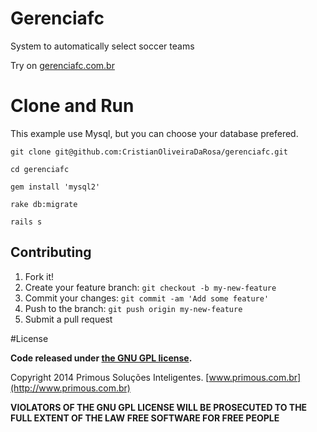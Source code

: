 Gerenciafc
==========
System to automatically select soccer teams

Try on [gerenciafc.com.br](http://gerenciafc.com.br) 


Clone and Run
==========

This example use Mysql, but you can choose your database prefered.

```
git clone git@github.com:CristianOliveiraDaRosa/gerenciafc.git

cd gerenciafc

gem install 'mysql2'

rake db:migrate

rails s
```

## Contributing
 
1. Fork it!
2. Create your feature branch: `git checkout -b my-new-feature`
3. Commit your changes: `git commit -am 'Add some feature'`
4. Push to the branch: `git push origin my-new-feature`
5. Submit a pull request

#License

**Code released under [the GNU GPL license](https://github.com/pinhopro/bitex/blob/master/LICENSE).**

Copyright 2014 Primous Soluções Inteligentes. [www.primous.com.br](http://www.primous.com.br)

**VIOLATORS OF THE GNU GPL LICENSE WILL BE PROSECUTED TO THE FULL EXTENT OF THE LAW**
**FREE SOFTWARE FOR FREE PEOPLE**

